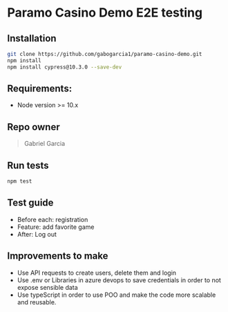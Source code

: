 # Paramo Casino Demo E2E testing

## Installation


```sh
git clone https://github.com/gabogarcia1/paramo-casino-demo.git
npm install
npm install cypress@10.3.0 --save-dev
```

## Requirements:
- Node version >= 10.x

## Repo owner
>Gabriel Garcia

## Run tests 

```sh
npm test
```
## Test guide

- Before each: registration
- Feature: add favorite game
- After: Log out

## Improvements to make
- Use API requests to create users, delete them and login
- Use .env or Libraries in azure devops to save credentials in order to not expose sensible data
- Use typeScript in order to use POO and make the code more scalable and reusable.
